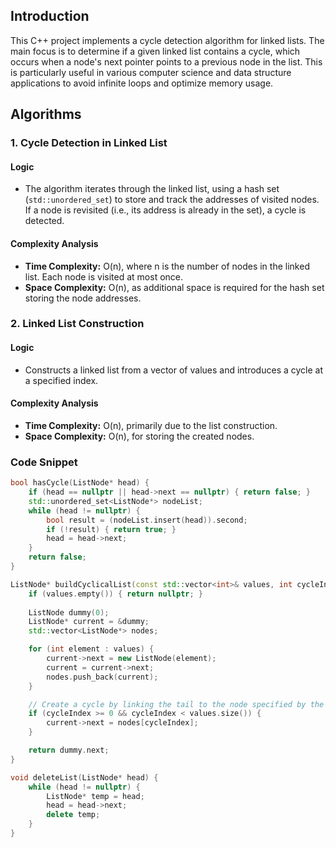 ## Introduction

This C++ project implements a cycle detection algorithm for linked lists. The main focus is to determine if a given linked list contains a cycle, which occurs when a node's next pointer points to a previous node in the list. This is particularly useful in various computer science and data structure applications to avoid infinite loops and optimize memory usage.

## Algorithms

### **1. Cycle Detection in Linked List**

#### Logic

- The algorithm iterates through the linked list, using a hash set (`std::unordered_set`) to store and track the addresses of visited nodes. If a node is revisited (i.e., its address is already in the set), a cycle is detected.

#### Complexity Analysis

- **Time Complexity:** O(n), where n is the number of nodes in the linked list. Each node is visited at most once.
- **Space Complexity:** O(n), as additional space is required for the hash set storing the node addresses.

### **2. Linked List Construction**

#### Logic

- Constructs a linked list from a vector of values and introduces a cycle at a specified index.

#### Complexity Analysis

- **Time Complexity:** O(n), primarily due to the list construction.
- **Space Complexity:** O(n), for storing the created nodes.

### Code Snippet

```cpp
bool hasCycle(ListNode* head) {
    if (head == nullptr || head->next == nullptr) { return false; }
    std::unordered_set<ListNode*> nodeList;
    while (head != nullptr) {
        bool result = (nodeList.insert(head)).second;
        if (!result) { return true; }
        head = head->next;
    }
    return false;
}

ListNode* buildCyclicalList(const std::vector<int>& values, int cycleIndex) {
	if (values.empty()) { return nullptr; }
	
	ListNode dummy(0);
	ListNode* current = &dummy;
	std::vector<ListNode*> nodes;

	for (int element : values) {
		current->next = new ListNode(element);
		current = current->next;
		nodes.push_back(current);
	}

	// Create a cycle by linking the tail to the node specified by the cycleIndex
	if (cycleIndex >= 0 && cycleIndex < values.size()) {
		current->next = nodes[cycleIndex];
	}

	return dummy.next;
}

void deleteList(ListNode* head) {
	while (head != nullptr) {
		ListNode* temp = head;
		head = head->next;
		delete temp;
	}
}
```